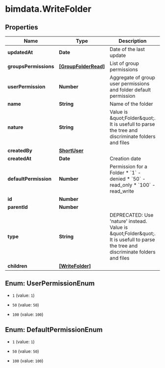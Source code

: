 # bimdata.WriteFolder

## Properties

Name | Type | Description | Notes
------------ | ------------- | ------------- | -------------
**updatedAt** | **Date** | Date of the last update | [readonly] 
**groupsPermissions** | [**[GroupFolderRead]**](GroupFolderRead.md) | List of group permissions | [readonly] 
**userPermission** | **Number** | Aggregate of group user permissions and folder default permission | [readonly] 
**name** | **String** | Name of the folder | 
**nature** | **String** | Value is \&quot;Folder\&quot;. It is usefull to parse the tree and discriminate folders and files | [readonly] 
**createdBy** | [**ShortUser**](ShortUser.md) |  | [readonly] 
**createdAt** | **Date** | Creation date | [readonly] 
**defaultPermission** | **Number** | Permission for a Folder  * &#x60;1&#x60; - denied * &#x60;50&#x60; - read_only * &#x60;100&#x60; - read_write | [optional] 
**id** | **Number** |  | [readonly] 
**parentId** | **Number** |  | [optional] 
**type** | **String** | DEPRECATED: Use &#39;nature&#39; instead. Value is \&quot;Folder\&quot;. It is usefull to parse the tree and discriminate folders and files | [readonly] 
**children** | [**[WriteFolder]**](WriteFolder.md) |  | [optional] 



## Enum: UserPermissionEnum


* `1` (value: `1`)

* `50` (value: `50`)

* `100` (value: `100`)





## Enum: DefaultPermissionEnum


* `1` (value: `1`)

* `50` (value: `50`)

* `100` (value: `100`)




